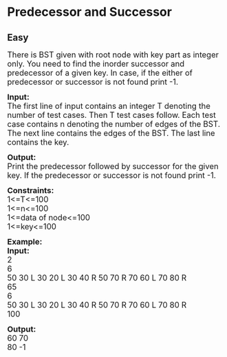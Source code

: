 # Predecessor and Successor
## Easy 
<div class="problem-statement">
                <p></p><p><span style="font-size:18px">There is BST given with root node with key part as integer only.&nbsp;You need to find the inorder successor and predecessor of a given key. In case, if the either of predecessor or successor is not found print -1.</span></p>

<p><span style="font-size:18px"><strong>Input:</strong><br>
The first line of input contains an integer T denoting the number of test cases. Then T test cases follow. Each test case contains n denoting the number of edges of the BST. The next line contains the edges of the BST. The last line contains the key.</span></p>

<p><span style="font-size:18px"><strong>Output:</strong><br>
Print the predecessor followed by successor for the given key. If the predecessor or successor is not found print -1.</span></p>

<p><span style="font-size:18px"><strong>Constraints:</strong><br>
1&lt;=T&lt;=100<br>
1&lt;=n&lt;=100<br>
1&lt;=data of node&lt;=100<br>
1&lt;=key&lt;=100</span></p>

<p><span style="font-size:18px"><strong>Example:<br>
Input:</strong><br>
2<br>
6<br>
50 30 L 30 20 L 30 40 R 50 70 R 70 60 L 70 80 R<br>
65<br>
6<br>
50 30 L 30 20 L 30 40 R 50 70 R 70 60 L 70 80 R<br>
100</span></p>

<p><span style="font-size:18px"><strong>Output:</strong><br>
60 70<br>
80 -1</span><br>
&nbsp;</p>
 <p></p>
            </div>